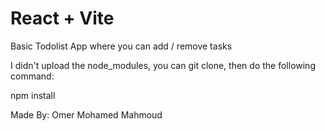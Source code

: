 # React + Vite

Basic Todolist App where you can add / remove tasks

I didn't upload the node_modules, you can git clone, then do the following command:

npm install

Made By: Omer Mohamed Mahmoud

